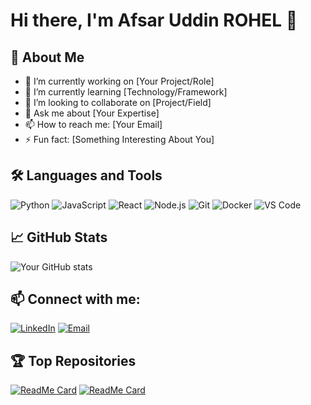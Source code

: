 # Hi there, I'm Afsar Uddin ROHEL 👋

## 🚀 About Me
- 🔭 I’m currently working on [Your Project/Role]
- 🌱 I’m currently learning [Technology/Framework]
- 👯 I’m looking to collaborate on [Project/Field]
- 💬 Ask me about [Your Expertise]
- 📫 How to reach me: [Your Email]
- ⚡ Fun fact: [Something Interesting About You]

## 🛠️ Languages and Tools
![Python](https://img.shields.io/badge/-Python-333333?style=flat&logo=python) 
![JavaScript](https://img.shields.io/badge/-JavaScript-333333?style=flat&logo=javascript) 
![React](https://img.shields.io/badge/-React-333333?style=flat&logo=react) 
![Node.js](https://img.shields.io/badge/-Node.js-333333?style=flat&logo=node.js) 
![Git](https://img.shields.io/badge/-Git-333333?style=flat&logo=git) 
![Docker](https://img.shields.io/badge/-Docker-333333?style=flat&logo=docker) 
![VS Code](https://img.shields.io/badge/-VS_Code-333333?style=flat&logo=visual-studio-code)

## 📈 GitHub Stats
![Your GitHub stats](https://github-readme-stats.vercel.app/api?username=AfsarUddinRohel&show_icons=true&theme=radical)

## 📫 Connect with me:
[![LinkedIn](https://img.shields.io/badge/-LinkedIn-0077B5?style=flat&logo=linkedin)](https://www.linkedin.com/in/AfsarUddinRohel)
[![Email](https://img.shields.io/badge/-Email-D14836?style=flat&logo=gmail)](mailto:youremail@gmail.com)

## 🏆 Top Repositories
[![ReadMe Card](https://github-readme-stats.vercel.app/api/pin/?username=AfsarUddinRohel&repo=EmceeMgmt_Web&theme=radical)](https://github.com/AfsarUddinRohel/Emcee-Mgmt/EmceeMgmt_Web)
[![ReadMe Card](https://github-readme-stats.vercel.app/api/pin/?username=AfsarUddinRohel&repo=repositoryname&theme=radical)](https://github.com/AfsarUddinRohel/Emcee-Mgmt/EmceeMgmt_Web)
